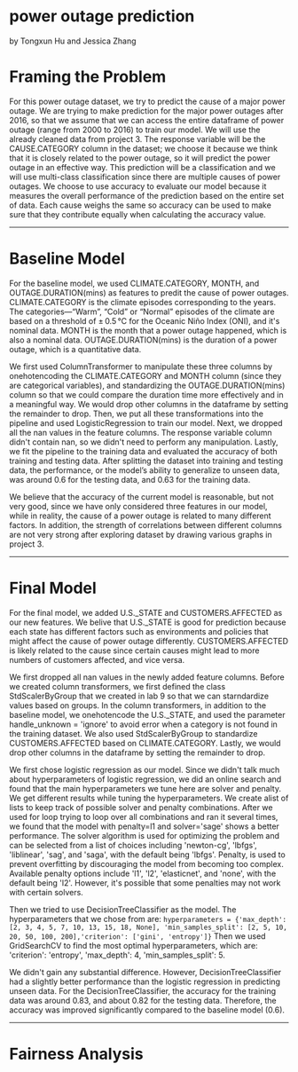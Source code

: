 # power outage prediction
by Tongxun Hu and Jessica Zhang

# Framing the Problem

For this power outage dataset, we try to predict the cause of a major power outage. We are trying to make prediction for the major power outages after 2016, so that we assume that we can access the entire dataframe of power outage (range from 2000 to 2016) to train our model. We will use the already cleaned data from project 3. The response variable will be the CAUSE.CATEGORY column in the dataset; we choose it because we think that it is closely related to the power outage, so it will predict the power outage in an effective way. This prediction will be a classification and we will use multi-class classification since there are multiple causes of power outages. We choose to use accuracy to evaluate our model because it measures the overall performance of the prediction based on the entire set of data. Each cause weighs the same so accuracy can be used to make sure that they contribute equally when calculating the accuracy value. 


------
# Baseline Model

For the baseline model, we used CLIMATE.CATEGORY, MONTH, and OUTAGE.DURATION(mins) as features to predit the cause of power outages. CLIMATE.CATEGORY is the climate episodes corresponding to the years. The categories—“Warm”, “Cold” or “Normal” episodes of the climate are based on a threshold of ± 0.5 °C for the Oceanic Niño Index (ONI), and it's nominal data. MONTH is the month that a power outage happened, which is also a nominal data. OUTAGE.DURATION(mins) is the duration of a power outage, which is a quantitative data. 

We first used ColumnTransformer to manipulate these three columns by onehotencoding the CLIMATE.CATEGORY and MONTH column (since they are categorical variables), and standardizing the OUTAGE.DURATION(mins) column so that we could compare the duration time more effectively and in a meaningful way. We would drop other columns in the dataframe by setting the remainder to drop. Then, we put all these transformations into the pipeline and used LogisticRegression to train our model. Next, we dropped all the nan values in the feature columns. The response variable column didn't contain nan, so we didn't need to perform any manipulation. Lastly, we fit the pipeline to the training data and evaluated the accuracy of both training and testing data. After splitting the dataset into training and testing data, the performance, or the model’s ability to generalize to unseen data, was around 0.6 for the testing data, and 0.63 for the training data. 

We believe that the accuracy of the current model is reasonable, but not very good, since we have only considered three features in our model, while in reality, the cause of a power outage is related to many different factors. In addition, the strength of correlations between different columns are not very strong after exploring dataset by drawing various graphs in project 3. 


------
# Final Model

For the final model, we added U.S._STATE and CUSTOMERS.AFFECTED as our new features. We belive that U.S._STATE is good for prediction because each state has different factors such as environments and policies that might affect the cause of power outage differently. CUSTOMERS.AFFECTED is likely related to the cause since certain causes might lead to more numbers of customers affected, and vice versa. 

We first dropped all nan values in the newly added feature columns. Before we created column transformers, we first defined the class StdScalerByGroup that we created in lab 9 so that we can starndardize values based on groups. In the column transformers, in addition to the baseline model, we onehotencode the U.S._STATE, and used the parameter handle_unknown = 'ignore' to avoid error when a category is not found in the training dataset. We also used StdScalerByGroup to standardize CUSTOMERS.AFFECTED based on CLIMATE.CATEGORY. Lastly, we would drop other columns in the dataframe by setting the remainder to drop. 

We first chose logistic regression as our model. Since we didn't talk much about hyperparameters of logistic regression, we did an online search and found that the main hyperparameters we tune here are solver and penalty. We get different results while tuning the hyperparameters. We create alist of lists to keep track of possible solver and penalty combinations. After we used for loop trying to loop over all combinations and ran it several times, we found that the model with penalty=l1 and solver='sage' shows a better performance. The solver algorithm is used for optimizing the problem and can be selected from a list of choices including 'newton-cg', 'lbfgs', 'liblinear', 'sag', and 'saga', with the default being 'lbfgs'. Penalty, is used to prevent overfitting by discouraging the model from becoming too complex. Available penalty options include 'l1', 'l2', 'elasticnet', and 'none', with the default being 'l2'. However, it's possible that some penalties may not work with certain solvers. 

Then we tried to use DecisionTreeClassifier as the model. The hyperparameters that we chose from are: 
`hyperparameters = {'max_depth': [2, 3, 4, 5, 7, 10, 13, 15, 18, None], 'min_samples_split': [2, 5, 10, 20, 50, 100, 200],'criterion': ['gini', 'entropy']}` Then we used GridSearchCV to find the most optimal hyperparameters, which are: 'criterion': 'entropy', 'max_depth': 4, 'min_samples_split': 5. 

We didn't gain any substantial difference. However, DecisionTreeClassifier had a slightly better performance than the logistic regression in predicting unseen data. For the DecisionTreeClassifier, the accuracy for the training data was around 0.83, and about 0.82 for the testing data. Therefore, the accuracy was improved significantly compared to the baseline model (0.6).


------
# Fairness Analysis



